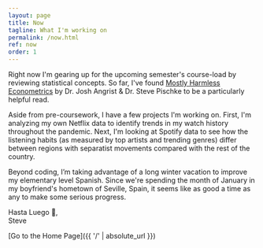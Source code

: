 ```yaml
---
layout: page
title: Now
tagline: What I'm working on
permalink: /now.html
ref: now
order: 1
---
```


Right now I'm gearing up for the upcoming semester's course-load by reviewing statistical concepts. So far, I've found [Mostly Harmless Econometrics](https://www.goodreads.com/book/show/3388277-mostly-harmless-econometrics) by Dr. Josh Angrist & Dr. Steve Pischke to be a particularly helpful read.

Aside from pre-coursework, I have a few projects I'm working on. First, I'm analyzing my own Netflix data to identify trends in my watch history throughout the pandemic. Next, I'm looking at Spotify data to see how the listening habits (as measured by top artists and trending genres) differ between regions with separatist movements compared with the rest of the country.

Beyond coding, I’m taking advantage of a long winter vacation to improve my elementary level Spanish. Since we're spending the month of January in my boyfriend's hometown of Seville, Spain, it seems like as good a time as any to make some serious progress.

Hasta Luego 👋,\
Steve

[Go to the Home Page]({{ '/' | absolute_url }})
